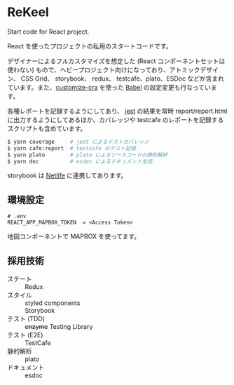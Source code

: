 # ReKeel
Start code for React project.

React を使ったプロジェクトの私用のスタートコードです。

デザイナーによるフルカスタマイズを想定した (React コンポーネントセットは使わない) もので、ヘビープロジェクト向けになっており、アトミックデザイン、 CSS Grid、 storybook、 redux、 testcafe、plato、ESDoc などが含まれています。また、[customize-cra](https://github.com/arackaf/customize-cra) を使った [Babel](https://babeljs.io) の設定変更も行なっています。

各種レポートを記録するようにしてあり、 [jest](https://jestjs.io/ja/) の結果を常時 report/report.html に出力するようにしてあるほか、カバレッジや testcafe のレポートを記録するスクリプトも含めています。

```sh
$ yarn coverage     # jest によるテストカバレッジ
$ yarn cafe:report  # testcafe のテスト記録
$ yarn plato        # plato によるソースコードの静的解析
$ yarn doc          # esdoc によるドキュメント生成
```

storybook は [Netlife](https://rekeel.netlify.com) に連携してあります。

## 環境設定

```sh:
# .env
REACT_APP_MAPBOX_TOKEN  = <Access Token>
```

地図コンポーネントで MAPBOX を使ってます。

## 採用技術

<dl>
    <dt>ステート</dt>
    <dd>Redux</dd>
    <dt>スタイル</dt>
    <dd>styled components</dd>
    <dd>Storybook</dd>
    <dt>テスト (TDD)</dt>
    <dd><del>enzyme</del> Testing Library</dd>
    <dt>テスト (E2E)</dt>
    <dd>TestCafe</dd>
    <dt>静的解析</dt>
    <dd>plato</dd>
    <dt>ドキュメント</dt>
    <dd>esdoc</dd>
</dl>
